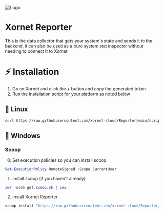 ![Logo](https://cdn.discordapp.com/attachments/755597803102928966/931042317878587412/logo.svg)

# Xornet Reporter

This is the data collector that gets your system's state and sends it to the backend, it can also be used as a pure system stat inspector without needing to connect it to Xornet

# ⚡ Installation

1. Go on Xornet and click the + button and copy the generated token
2. Run the installation script for your platform as noted below

## 🐧 Linux

```bash
curl https://raw.githubusercontent.com/xornet-cloud/Reporter/main/scripts/install.sh | sudo bash
```

## 🏢 Windows

### Scoop

0. Set execution policies so you can install scoop
```powershell
Set-ExecutionPolicy RemoteSigned -Scope CurrentUser
```

1. Install scoop (if you haven't already)

```powershell
iwr -useb get.scoop.sh | iex
```

2. Install Xornet Reporter

```powershell
scoop install "https://raw.githubusercontent.com/xornet-cloud/Reporter/main/scripts/xornet-reporter.json"
```
